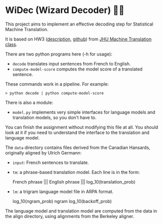 #  WiDec (Wizard Decoder) :mage_man:

This project aims to implement an effective decoding step for Statistical Machine Translation.

It is based on HW3 ([description](http://mt-class.org/jhu/hw2.html), [github](https://github.com/xutaima/jhu-mt-hw/tree/master/hw3)) from [JHU Machine Translation class](http://mt-class.org/jhu/).


There are two python programs here (-h for usage):

- `decode` translates input sentences from French to English.
- `compute-model-score` computes the model score of a translated sentence.

These commands work in a pipeline. For example:

    > python decode | python compute-model-score

There is also a module:

- `model.py` implements very simple interfaces for language models
 and translation models, so you don't have to. 

You can finish the assignment without modifying this file at all. 
You should look at it if you need to understand the interface
to the translation and language model.

The `data` directory contains files derived from the Canadian Hansards,
originally aligned by Ulrich Germann:

- `input`: French sentences to translate.

- `tm`: a phrase-based translation model. Each line is in the form:

    French phrase ||| English phrase ||| log_10(translation_prob)

- `lm`: a trigram language model file in ARPA format.

    log_10(ngram_prob)   ngram   log_10(backoff_prob)

The language model and translation model are computed from the data 
in the align directory, using alignments from the Berkeley aligner.